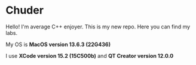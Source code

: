 # Chuder

Hello! I'm average C++ enjoyer. This is my new repo. Here you can find my labs.

My OS is **MacOS version 13.6.3 (22G436)**

I use **XCode version 15.2 (15C500b)** and **QT Creator version 12.0.0**
